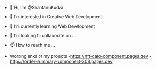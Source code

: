 - 👋 Hi, I’m @ShantanuKudva
- 👀 I’m interested in Creative Web Development
- 🌱 I’m currently learning Web Development 
- 💞️ I’m looking to collaborate on ...
- 📫 How to reach me ...

- Working links of my projects
-https://nft-card-component.pages.dev
-https://order-summary-component-308.pages.dev
<!---
ShantanuKudva/ShantanuKudva is a ✨ special ✨ repository because its `README.md` (this file) appears on your GitHub profile.
You can click the Preview link to take a look at your changes.
--->

